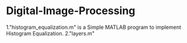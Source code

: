 # Digital-Image-Processing
1."histogram_equalization.m" is a Simple MATLAB program to implement Histogram Equalization.
2."layers.m" 

